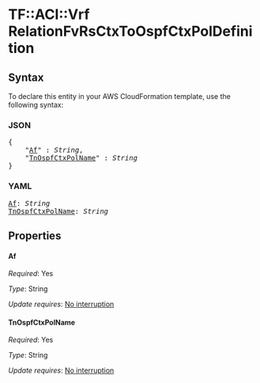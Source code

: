 # TF::ACI::Vrf RelationFvRsCtxToOspfCtxPolDefinition

## Syntax

To declare this entity in your AWS CloudFormation template, use the following syntax:

### JSON

<pre>
{
    "<a href="#af" title="Af">Af</a>" : <i>String</i>,
    "<a href="#tnospfctxpolname" title="TnOspfCtxPolName">TnOspfCtxPolName</a>" : <i>String</i>
}
</pre>

### YAML

<pre>
<a href="#af" title="Af">Af</a>: <i>String</i>
<a href="#tnospfctxpolname" title="TnOspfCtxPolName">TnOspfCtxPolName</a>: <i>String</i>
</pre>

## Properties

#### Af

_Required_: Yes

_Type_: String

_Update requires_: [No interruption](https://docs.aws.amazon.com/AWSCloudFormation/latest/UserGuide/using-cfn-updating-stacks-update-behaviors.html#update-no-interrupt)

#### TnOspfCtxPolName

_Required_: Yes

_Type_: String

_Update requires_: [No interruption](https://docs.aws.amazon.com/AWSCloudFormation/latest/UserGuide/using-cfn-updating-stacks-update-behaviors.html#update-no-interrupt)

